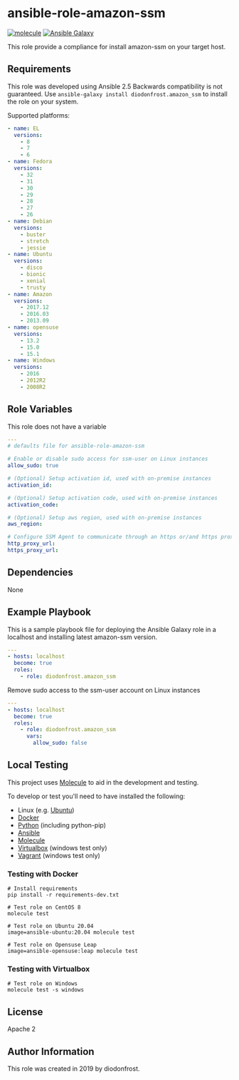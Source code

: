 # ansible-role-amazon-ssm

[![molecule](https://github.com/diodonfrost/ansible-role-amazon-ssm/workflows/molecule/badge.svg)](https://github.com/diodonfrost/ansible-role-amazon-ssm/actions)
[![Ansible Galaxy](https://img.shields.io/badge/galaxy-diodonfrost.amazon_ssm-660198.svg)](https://galaxy.ansible.com/diodonfrost/amazon_ssm)

This role provide a compliance for install amazon-ssm on your target host.

## Requirements

This role was developed using Ansible 2.5 Backwards compatibility is not guaranteed.
Use `ansible-galaxy install diodonfrost.amazon_ssm` to install the role on your system.

Supported platforms:

```yaml
- name: EL
  versions:
    - 8
    - 7
    - 6
- name: Fedora
  versions:
    - 32
    - 31
    - 30
    - 29
    - 28
    - 27
    - 26
- name: Debian
  versions:
    - buster
    - stretch
    - jessie
- name: Ubuntu
  versions:
    - disco
    - bionic
    - xenial
    - trusty
- name: Amazon
  versions:
    - 2017.12
    - 2016.03
    - 2013.09
- name: opensuse
  versions:
    - 13.2
    - 15.0
    - 15.1
- name: Windows
  versions:
    - 2016
    - 2012R2
    - 2008R2
```

## Role Variables

This role does not have a variable

```yaml
---
# defaults file for ansible-role-amazon-ssm

# Enable or disable sudo access for ssm-user on Linux instances
allow_sudo: true

# (Optional) Setup activation id, used with on-premise instances
activation_id:

# (Optional) Setup activation code, used with on-premise instances
activation_code:

# (Optional) Setup aws region, used with on-premise instances
aws_region:

# Configure SSM Agent to communicate through an https or/and https proxy
http_proxy_url:
https_proxy_url:
```

## Dependencies

None

## Example Playbook

This is a sample playbook file for deploying the Ansible Galaxy 
role in a localhost and installing latest amazon-ssm version.

```yaml
---
- hosts: localhost
  become: true
  roles:
    - role: diodonfrost.amazon_ssm
```

Remove sudo access to the ssm-user account on Linux instances
```yaml
---
- hosts: localhost
  become: true
  roles:
    - role: diodonfrost.amazon_ssm
      vars:
        allow_sudo: false
```

## Local Testing

This project uses [Molecule](http://molecule.readthedocs.io/) to aid in the
development and testing.

To develop or test you'll need to have installed the following:

* Linux (e.g. [Ubuntu](http://www.ubuntu.com/))
* [Docker](https://www.docker.com/)
* [Python](https://www.python.org/) (including python-pip)
* [Ansible](https://www.ansible.com/)
* [Molecule](http://molecule.readthedocs.io/)
* [Virtualbox](https://www.virtualbox.org/) (windows test only)
* [Vagrant](https://www.vagrantup.com/downloads.html) (windows test only)

### Testing with Docker

```shell
# Install requirements
pip install -r requirements-dev.txt

# Test role on CentOS 8
molecule test

# Test role on Ubuntu 20.04
image=ansible-ubuntu:20.04 molecule test

# Test role on Opensuse Leap
image=ansible-opensuse:leap molecule test
```

### Testing with Virtualbox

```shell
# Test role on Windows
molecule test -s windows
```

## License

Apache 2

## Author Information

This role was created in 2019 by diodonfrost.
